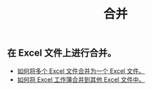 ﻿---
title: 合并
second_title: Aspose.Cells Cloud Documen
type: docs
url: /zh/merge/
keywords: Working with merger on an Excel file
description: Aspose.Cells Cloud REST API 支持在 Excel 文件上进行合并。 SDK支持多种开发语言。它们包括 Android、C#、Go、Java、NodeJS、Perl、PHP、Python、Ruby 和 swift
weight: 32
---
## 在 Excel 文件上进行合并。

- [如何将多个 Excel 文件合并为一个 Excel 文件。](/cells/zh/merge/multi-files/)
- [如何将 Excel 工作簿合并到其他 Excel 文件中。](/cells/zh/workbook/merge/)
